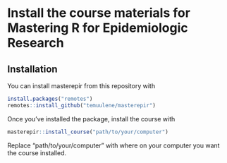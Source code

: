
<!-- README.md is generated from README.Rmd. Please edit that file -->

# Install the course materials for Mastering R for Epidemiologic Research

<!-- badges: start -->

<!-- badges: end -->

## Installation

You can install masterepir from this repository with

``` r
install.packages("remotes")
remotes::install_github("temuulene/masterepir")
```

Once you’ve installed the package, install the course with

``` r
masterepir::install_course("path/to/your/computer")
```

Replace “path/to/your/computer” with where on your computer you want the
course installed.
